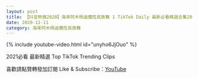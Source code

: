 ```yaml
---
layout: post
title: 【抖音熱搜2020】海来阿木杨迪魔性民族舞 1 TikTok Daily 最新必看精選合集2020 12 11
date: 2020-12-11
category: 海来阿木杨迪魔性民族舞
---
```


{% include youtube-video.html id="unyho6JjOuo" %}

2021必看 最新精選 Top TikTok Trending Clips

喜歡請點贊轉發加訂閱 Like & Subscribe：[YouTube](https://www.youtube.com/channel/UCAoR7VcanIPd04uEq_GIylA/videos)

